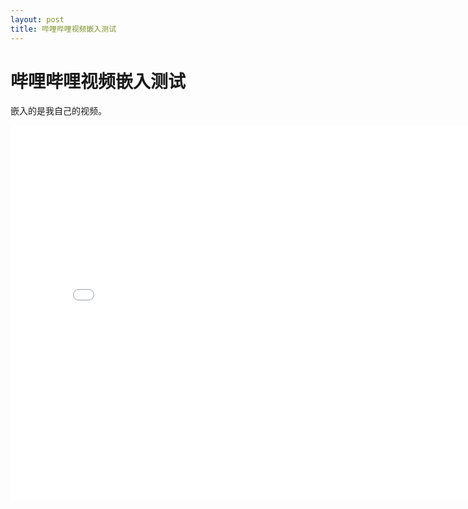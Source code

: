 ```yaml
---
layout: post
title: 哔哩哔哩视频嵌入测试
---
```


# 哔哩哔哩视频嵌入测试

嵌入的是我自己的视频。

<iframe src="//player.bilibili.com/player.html?aid=56322306&cid=98431211&page=1" width=800 height=600 scrolling="no" border="0" frameborder="no" framespacing="0" allowfullscreen="true"> </iframe>
